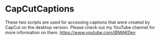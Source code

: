# CapCutCaptions
These two scripts are used for accessing captions that were created by CapCut on the desktop version. Please check out my YouTube channel for more information on them. 
https://www.youtube.com/@MAKDev
